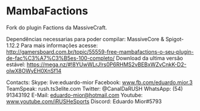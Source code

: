 # MambaFactions
Fork do plugin Factions da MassiveCraft.

Dependências necessarias para poder compilar: MassiveCore & Spigot-1.12.2
Para mais informações acesse: http://gamersboard.com.br/topic/55559-free-mambafactions-o-seu-plugin-de-fac%C3%A7%C3%B5es-100-completo/
Download da ultima versão estável: https://mega.nz/#!8YUwWLrJ!rs0P6RHMS2vBEBxWZvCnkK-D2-olwX8OWyEH0XnSf14

Contacts:
Skype: live:eduardo-mior
Facebook: www.fb.com/eduardo.mior.3
TeamSpeak: rush.ts3elite.com
Twitter: @CanalDaRUSH
WhatsApp: (54) 91343192
E-Mail: eduardo-mior@hotmail.com
Youtube: www.youtube.com/iRUSHeSports
Discord: Eduardo Mior#5793
